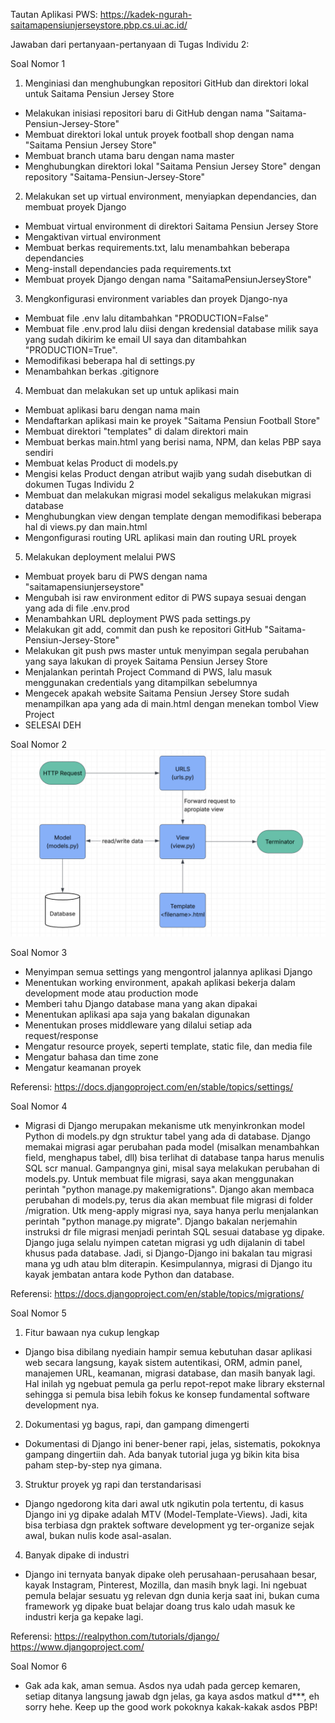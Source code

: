 Tautan Aplikasi PWS: https://kadek-ngurah-saitamapensiunjerseystore.pbp.cs.ui.ac.id/

Jawaban dari pertanyaan-pertanyaan di Tugas Individu 2:

Soal Nomor 1

1. Menginiasi dan menghubungkan repositori GitHub dan direktori lokal untuk Saitama Pensiun Jersey Store
- Melakukan inisiasi repositori baru di GitHub dengan nama "Saitama-Pensiun-Jersey-Store"
- Membuat direktori lokal untuk proyek football shop dengan nama "Saitama Pensiun Jersey Store"
- Membuat branch utama baru dengan nama master
- Menghubungkan direktori lokal "Saitama Pensiun Jersey Store" dengan repository "Saitama-Pensiun-Jersey-Store"

2. Melakukan set up virtual environment, menyiapkan dependancies, dan membuat proyek Django
- Membuat virtual environment di direktori Saitama Pensiun Jersey Store
- Mengaktivan virtual environment
- Membuat berkas requirements.txt, lalu menambahkan beberapa dependancies
- Meng-install dependancies pada requirements.txt
- Membuat proyek Django dengan nama "SaitamaPensiunJerseyStore"

3. Mengkonfigurasi environment variables dan proyek Django-nya
- Membuat file .env lalu ditambahkan "PRODUCTION=False" 
- Membuat file .env.prod lalu diisi dengan kredensial database milik saya yang sudah dikirim ke email UI saya dan ditambahkan "PRODUCTION=True".
- Memodifikasi beberapa hal di settings.py
- Menambahkan berkas .gitignore

4. Membuat dan melakukan set up untuk aplikasi main
- Membuat aplikasi baru dengan nama main
- Mendaftarkan aplikasi main ke proyek "Saitama Pensiun Football Store"
- Membuat direktori "templates" di dalam direktori main
- Membuat berkas main.html yang berisi nama, NPM, dan kelas PBP saya sendiri
- Membuat kelas Product di models.py
- Mengisi kelas Product dengan atribut wajib yang sudah disebutkan di dokumen Tugas Individu 2
- Membuat dan melakukan migrasi model sekaligus melakukan migrasi database
- Menghubungkan view dengan template dengan memodifikasi beberapa hal di views.py dan main.html
- Mengonfigurasi routing URL aplikasi main dan routing URL proyek

5. Melakukan deployment melalui PWS
- Membuat proyek baru di PWS dengan nama "saitamapensiunjerseystore"
- Mengubah isi raw environment editor di PWS supaya sesuai dengan yang ada di file .env.prod
- Menambahkan URL deployment PWS pada settings.py 
- Melakukan git add, commit dan push ke repositori GitHub "Saitama-Pensiun-Jersey-Store"
- Melakukan git push pws master untuk menyimpan segala perubahan yang saya lakukan di proyek Saitama Pensiun Jersey Store
- Menjalankan perintah Project Command di PWS, lalu masuk menggunakan credentials yang ditampilkan sebelumnya
- Mengecek apakah website Saitama Pensiun Jersey Store sudah menampilkan apa yang ada di main.html dengan menekan tombol View Project
- SELESAI DEH

Soal Nomor 2    
![Bagan Request Client](Gambar_Bagan_Request_Client.png)




Soal Nomor 3
- Menyimpan semua settings yang mengontrol jalannya aplikasi Django
- Menentukan working environment, apakah aplikasi bekerja dalam development mode atau production mode
- Memberi tahu Django database mana yang akan dipakai
- Menentukan aplikasi apa saja yang bakalan digunakan
- Menentukan proses middleware yang dilalui setiap ada request/response
- Mengatur resource proyek, seperti template, static file, dan media file
- Mengatur bahasa dan time zone
- Mengatur keamanan proyek

Referensi:
https://docs.djangoproject.com/en/stable/topics/settings/

Soal Nomor 4

- Migrasi di Django merupakan mekanisme utk menyinkronkan model Python di models.py dgn struktur tabel yang ada di database. Django memakai migrasi agar perubahan pada model (misalkan menambahkan field, menghapus tabel, dll) bisa terlihat di database tanpa harus menulis SQL scr manual. Gampangnya gini, misal saya melakukan perubahan di models.py. Untuk membuat file migrasi, saya akan menggunakan perintah "python manage.py makemigrations". Django akan membaca perubahan di models.py, terus dia akan membuat file migrasi di folder /migration. Utk meng-apply migrasi nya, saya hanya perlu menjalankan perintah "python manage.py migrate". Django bakalan nerjemahin instruksi dr file migrasi menjadi perintah SQL sesuai database yg dipake. Django juga selalu nyimpen catetan migrasi yg udh dijalanin di tabel khusus pada database. Jadi, si Django-Django ini bakalan tau migrasi mana yg udh atau blm diterapin. Kesimpulannya, migrasi di Django itu kayak jembatan antara kode Python dan database.

Referensi:
https://docs.djangoproject.com/en/stable/topics/migrations/


Soal Nomor 5
1. Fitur bawaan nya cukup lengkap
- Django bisa dibilang nyediain hampir semua kebutuhan dasar aplikasi web secara langsung, kayak sistem autentikasi, ORM, admin panel, manajemen URL, keamanan, migrasi database, dan masih banyak lagi. Hal inilah yg ngebuat pemula ga perlu repot-repot make library eksternal sehingga si pemula bisa lebih fokus ke konsep fundamental software development nya.
2. Dokumentasi yg bagus, rapi, dan gampang dimengerti
- Dokumentasi di Django ini bener-bener rapi, jelas, sistematis, pokoknya gampang dingertiin dah. Ada banyak tutorial juga yg bikin kita bisa paham step-by-step nya gimana.
3. Struktur proyek yg rapi dan terstandarisasi
- Django ngedorong kita dari awal utk ngikutin pola tertentu, di kasus Django ini yg dipake adalah MTV (Model-Template-Views). Jadi, kita bisa terbiasa dgn praktek software development yg ter-organize sejak awal, bukan nulis kode asal-asalan.
4. Banyak dipake di industri
- Django ini ternyata banyak dipake oleh perusahaan-perusahaan besar, kayak Instagram, Pinterest, Mozilla, dan masih bnyk lagi. Ini ngebuat pemula belajar sesuatu yg relevan dgn dunia kerja saat ini, bukan cuma framework yg dipake buat belajar doang trus kalo udah masuk ke industri kerja ga kepake lagi.

Referensi:
https://realpython.com/tutorials/django/
https://www.djangoproject.com/

Soal Nomor 6
- Gak ada kak, aman semua. Asdos nya udah pada gercep kemaren, setiap ditanya langsung jawab dgn jelas, ga kaya asdos matkul d***, eh sorry hehe. Keep up the good work pokoknya kakak-kakak asdos PBP!

